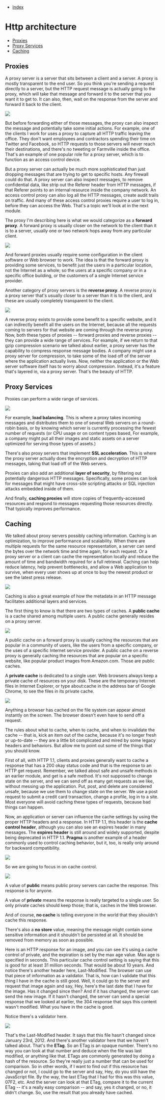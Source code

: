 - [Index](https://github.com/KiraDiShira/Http#http)

# Http architecture

- [Proxies](#proxies)
- [Proxy Services](#proxy-services)
- [Caching](#caching)

## Proxies

A proxy server is a server that sits between a client and a server. A proxy is mostly transparent to the end user. So you think you're sending a request directly to a server, but the HTTP request message is actually going to the proxy, which will take that message and forward it to the server that you want it to get to. It can also, then, wait on the response from the server and forward it back to the client. 

<img src="https://github.com/KiraDiShira/Http/blob/master/HttpArchitecture/Images/arch1.png" />

But before forwarding either of those messages, the proxy can also inspect the message and potentially take some initial actions. For example, one of the clients I work for uses a proxy to capture all HTTP traffic leaving the office. They don't want employees and contractors spending their time on Twitter and Facebook, so HTTP requests to those servers will never reach their destinations, and there's no tweeting or Farmville inside the office. That's an example of one popular role for a proxy server, which is to function as an access control device. 

But a proxy server can actually be much more sophisticated than just dropping messages that are trying to get to specific hosts. Any firewall could do that. A proxy server can also inspect messages, to remove confidential data, like strip out the Referer header from HTTP messages, if that Referer points to an internal resource inside the company network. An access control proxy can also log all the HTTP messages, create audit trails on traffic. And many of these access control proxies require a user to log in, before they can access the Web. That's a topic we'll look at in the next module. 

The proxy I'm describing here is what we would categorize as a **forward proxy**. A forward proxy is usually closer on the network to the client than it is to a server, usually one or two network hops away from any particular client. 

<img src="https://github.com/KiraDiShira/Http/blob/master/HttpArchitecture/Images/arch2.png" />

And forward proxies usually require some configuration in the client software or Web browser to work. The idea is that the forward proxy is providing some services, to benefit just the users in a particular location, not the Internet as a whole; so the users at a specific company or in a specific office building, or the customers of a single Internet service provider. 

Another category of proxy servers is the **reverse proxy**. A reverse proxy is a proxy server that's usually closer to a server than it is to the client, and these are usually completely transparent to the client.

<img src="https://github.com/KiraDiShira/Http/blob/master/HttpArchitecture/Images/arch3.png" />

A reverse proxy exists to provide some benefit to a specific website, and it can indirectly benefit all the users on the Internet, because all the requests coming to servers for that website are coming through the reverse proxy. Now, both these types of proxies -- forward proxies and reverse proxies -- they can provide a wide range of services. For example, if we return to that gzip compression scenario we talked about earlier, a proxy server has the capability to compress response message bodies. A company might use a proxy server for compression, to take some of the load off of the server where the application actually lives. Now, neither the application or the Web server software itself has to worry about compression. Instead, it's a feature that's layered in, via a proxy server. That's the beauty of HTTP.

## Proxy Services

Proxies can perform a wide range of services.

<img src="https://github.com/KiraDiShira/Http/blob/master/HttpArchitecture/Images/arch4.png" />

For example, **load balancing**. This is where a proxy takes incoming messages and distributes them to one of several Web servers on a round-robin basis, or by knowing which server is currently processing the fewest number of requests (or CPU usage or on content types based, For example, a company might put all their images and static assets on a server optimized for serving those types of assets.)

There's also proxy servers that implement **SSL acceleration**. This is where the proxy server actually does the encryption and decryption of HTTP messages, taking that load off of the Web servers. 

Proxies can also add an additional **layer of security**, by filtering out potentially dangerous HTTP messages. Specifically, some proxies can look for messages that might have cross-site scripting attacks or SQL injection attacks embedded inside of them. 

And finally, **caching proxies** will store copies of frequently-accessed resources and respond to messages requesting those resources directly. That typically improves performance. 

## Caching 

We talked about proxy servers possibly caching information. Caching is an optimization, to improve performance and scalability. When there are multiple requests for the same resource representation, a server can send the bytes over the network time and time again, for each request. Or a proxy server or a client can cache the representation locally and reduce the amount of time and bandwidth required for a full retrieval. Caching can help reduce latency, help prevent bottlenecks, and allow a Web application to survive, when every user shows up at once to buy the newest product or see the latest press release. 

<img src="https://github.com/KiraDiShira/Http/blob/master/HttpArchitecture/Images/arch5.png" />

Caching is also a great example of how the metadata in an HTTP message facilitates additional layers and services. 

The first thing to know is that there are two types of caches. A **public cache** is a cache shared among multiple users. A public cache generally resides on a proxy server.

<img src="https://github.com/KiraDiShira/Http/blob/master/HttpArchitecture/Images/arch6.png" />

A public cache on a forward proxy is usually caching the resources that are popular in a community of users, like the users from a specific company, or the uses of a specific Internet service provider. A public cache on a reverse proxy is generally caching the resources that are popular on a specific website, like popular product images from Amazon.com. Those are public caches. 

A **private cache** is dedicated to a single user. Web browsers always keep a private cache of resources on your disk. These are the temporary Internet files in Internet Explorer, or type about:cache in the address bar of Google Chrome, to see the files in its private cache. 

<img src="https://github.com/KiraDiShira/Http/blob/master/HttpArchitecture/Images/arch7.png" />

Anything a browser has cached on the file system can appear almost instantly on the screen. The browser doesn't even have to send off a request. 

The rules about what to cache, when to cache, and when to invalidate the cache -- that is, kick an item out of the cache, because it's no longer fresh or up-to-date -- they are a little bit complicated and mired by some legacy headers and behaviors. But allow me to point out some of the things that you should know. 

First of all, with HTTP 1.1, clients and proxies generally want to cache a response that has a 200 okay status code and that is the response to an HTTP get request. Remember, we talked about safe and unsafe methods in an earlier module, and get is a safe method. It's not supposed to change state on the server, and we can send off as many get requests as we like, without messing up the application. Put, post, and delete are considered unsafe, because we use them to change state on the server. We use a post request to submit a credit card transaction, change a profile, log in to a site. Most everyone will avoid caching these types of requests, because bad things can happen. 

Now, an application or server can influence the cache settings by using the proper HTTP headers and a response. In HTTP 1.1, this header is the **cache control header**, although you can also see an expires header in many messages. The **expires header** is still around and widely supported, despite being deprecated in HTTP 1.1. **Pragma** is another example of a header commonly used to control caching behavior, but it, too, is really only around for backward compatibility. 

<img src="https://github.com/KiraDiShira/Http/blob/master/HttpArchitecture/Images/arch8.png" />

So we are going to focus in on cache control.

<img src="https://github.com/KiraDiShira/Http/blob/master/HttpArchitecture/Images/arch9.png" />

A value of **public** means public proxy servers can cache the response. This response is for anyone. 

A value of **private** means the response is really targeted to a single user. So only private caches should keep those; that is, caches in the Web browser. 

And of course, **no cache** is telling everyone in the world that they shouldn't cache this response.

There's also a **no store** value, meaning the message might contain some sensitive information and it shouldn't be persisted at all. It should be removed from memory as soon as possible. 

Here is an HTTP response for an image, and you can see it's using a cache control of private, and the expiration is set by the max age value. Max age is specified in seconds. This particular cache control setting is saying that this is good for at least 31 million seconds. That would be about 10 years. And notice there's another header here, Last-Modified. The browser can use that piece of information as a validator. That is, how can I validate that this thing I have in the cache is still good. Well, it could go to the server and request that image again and say, Hey, here's the last date that I have for the image. Has it changed since then? And if it has changed, the server can send the new image. If it hasn't changed, the server can send a special response that we looked at earlier, the 304 response that says this content wasn't modified. What you have in the cache is good. 

Notice there's a validator here.

<img src="https://github.com/KiraDiShira/Http/blob/master/HttpArchitecture/Images/arch10.png" />

That's the Last-Modified header. It says that this file hasn't changed since January 23rd, 2012. And there's another validator here that we haven't talked about. That's the **ETag**. So an ETag is an opaque number. There's no way you can look at that number and deduce when the file was last modified, or anything like that. ETags are commonly generated by doing a hash of the resource. So they're really just a number that can be used for comparison. So in other words, if I want to find out if this resource has changed or not, I could go to the server and say, Hey, do you still have the JavaScript file. By the way, the last ETag that I had for this was this value, 07F2, etc. And the server can look at that ETag, compare it to the current ETag -- it's a really easy comparison -- and say, yes it changed, or no, it didn't change. So, use the result that you already have cached. 
